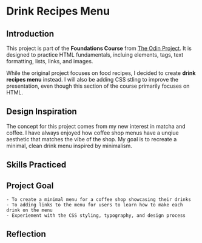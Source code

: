 # Drink Recipes Menu

## Introduction

This project is part of the **Foundations Course** from [The Odin Project](https://ww.theodinproject.com/). It is designed to practice HTML fundamentals, incluing elements, tags, text formatting, lists, links, and images.

While the original project focuses on food recipes, I decided to create **drink recipes menu** instead. I will also be adding CSS stling to improve the presentation, even though this section of the course primarily focuses on HTML.

## Design Inspiration

The concept for this project comes from my new interest in matcha and coffee. I have always enjoyed how coffee shop menus have a unqiue aesthetic that matches the vibe of the shop. My goal is to recreate a minimal, clean drink menu inspired by minimalism.

## Skills Practiced

## Project Goal

    - To create a minimal menu for a coffee shop showcasing their drinks
    - To adding links to the menu for users to learn how to make each drink on the menu
    - Experiement with the CSS styling, typography, and design process

## Reflection